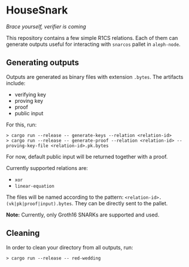 # HouseSnark
_Brace yourself, verifier is coming_

This repository contains a few simple R1CS relations.
Each of them can generate outputs useful for interacting with `snarcos` pallet in `aleph-node`.

## Generating outputs

Outputs are generated as binary files with extension `.bytes`.
The artifacts include:
 - verifying key
 - proving key
 - proof
 - public input

For this, run:
```shell
> cargo run --release -- generate-keys --relation <relation-id>
> cargo run --release -- generate-proof --relation <relation-id> --proving-key-file <relation-id>.pk.bytes
```

For now, default public input will be returned together with a proof.

Currently supported relations are:
 - `xor`
 - `linear-equation`

The files will be named according to the pattern: `<relation-id>.(vk|pk|proof|input).bytes`.
They can be directly sent to the pallet.

**Note:** Currently, only Groth16 SNARKs are supported and used.

## Cleaning

In order to clean your directory from all outputs, run:
```shell
> cargo run --release -- red-wedding
```
